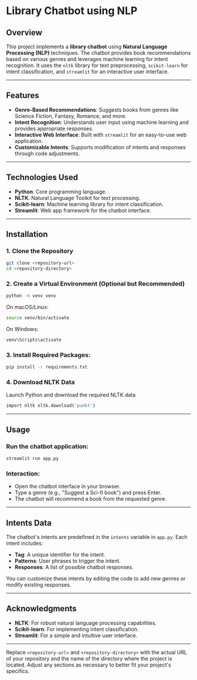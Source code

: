 # Library Chatbot using NLP

## Overview

This project implements a **library chatbot** using **Natural Language Processing (NLP)** techniques. The chatbot provides book recommendations based on various genres and leverages machine learning for intent recognition. It uses the `nltk` library for text preprocessing, `scikit-learn` for intent classification, and `streamlit` for an interactive user interface.

---

## Features

- **Genre-Based Recommendations**: Suggests books from genres like Science Fiction, Fantasy, Romance, and more.
- **Intent Recognition**: Understands user input using machine learning and provides appropriate responses.
- **Interactive Web Interface**: Built with `streamlit` for an easy-to-use web application.
- **Customizable Intents**: Supports modification of intents and responses through code adjustments.

---

## Technologies Used

- **Python**: Core programming language.
- **NLTK**: Natural Language Toolkit for text processing.
- **Scikit-learn**: Machine learning library for intent classification.
- **Streamlit**: Web app framework for the chatbot interface.

---

## Installation

### 1. Clone the Repository

```bash
git clone <repository-url>
cd <repository-directory>
```
### 2. Create a Virtual Environment (Optional but Recommended)

```bash
python -m venv venv
```
On macOS/Linux:

```bash
source venv/bin/activate
```
On Windows:

```bash
venv\Scripts\activate
```

### 3. Install Required Packages:

```bash
pip install -r requirements.txt
```

### 4. Download NLTK Data

Launch Python and download the required NLTK data

```bash
import nltk nltk.download('punkt')
```

---

## Usage

### Run the chatbot application:

```bash
streamlit run app.py
```

### Interaction:

- Open the chatbot interface in your browser.
- Type a genre (e.g., "Suggest a Sci-fi book") and press Enter.
- The chatbot will recommend a book from the requested genre.

---

## Intents Data

The chatbot's intents are predefined in the `intents` variable in `app.py`. Each intent includes:
- **Tag**: A unique identifier for the intent.
- **Patterns**: User phrases to trigger the intent.
- **Responses**: A list of possible chatbot responses.

You can customize these intents by editing the code to add new genres or modify existing responses.

---

## Acknowledgments

- **NLTK**: For robust natural language processing capabilities.
- **Scikit-learn**: For implementing intent classification.
- **Streamlit**: For a simple and intuitive user interface.

---
Replace `<repository-url>` and `<repository-directory>` with the actual URL of your repository and the name of the directory where the project is located. Adjust any sections as necessary to better fit your project's specifics.

